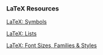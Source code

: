 ### LaTeX Resources


[LaTeX:  Symbols](https://www.artofproblemsolving.com/wiki/index.php/LaTeX:Symbols)

[LaTeX:  Lists](https://www.sharelatex.com/learn/Lists#Ordered_lists)

[LaTeX:  Font Sizes, Families & Styles](https://www.sharelatex.com/learn/Font_sizes,_families,_and_styles)
